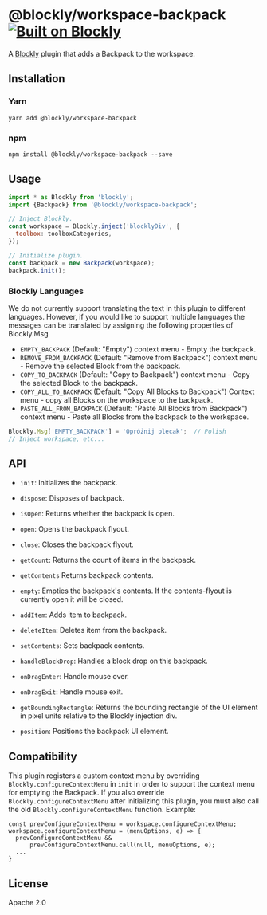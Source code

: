 # @blockly/workspace-backpack [![Built on Blockly](https://tinyurl.com/built-on-blockly)](https://github.com/google/blockly)

A [Blockly](https://www.npmjs.com/package/blockly) plugin that adds a Backpack to the workspace.

## Installation

### Yarn
```
yarn add @blockly/workspace-backpack
```

### npm
```
npm install @blockly/workspace-backpack --save
```

## Usage

```js
import * as Blockly from 'blockly';
import {Backpack} from '@blockly/workspace-backpack';

// Inject Blockly.
const workspace = Blockly.inject('blocklyDiv', {
  toolbox: toolboxCategories,
});

// Initialize plugin.
const backpack = new Backpack(workspace);
backpack.init();
```

### Blockly Languages
We do not currently support translating the text in this plugin to different
languages. However, if you would like to support multiple languages the messages
can be translated by assigning the following properties of Blockly.Msg
- `EMPTY_BACKPACK` (Default: "Empty") context menu - Empty the backpack.
- `REMOVE_FROM_BACKPACK` (Default: "Remove from Backpack") context menu - Remove
the selected Block from the backpack.
- `COPY_TO_BACKPACK` (Default: "Copy to Backpack") context menu - Copy the
selected Block to the backpack.
- `COPY_ALL_TO_BACKPACK` (Default: "Copy All Blocks to Backpack") Context menu -
copy all Blocks on the workspace to the backpack.
- `PASTE_ALL_FROM_BACKPACK` (Default: "Paste All Blocks from Backpack") context
menu - Paste all Blocks from the backpack to the workspace.

```javascript
Blockly.Msg['EMPTY_BACKPACK'] = 'Opróżnij plecak';  // Polish 
// Inject workspace, etc...
```

## API

- `init`: Initializes the backpack.
- `dispose`: Disposes of backpack.

- `isOpen`: Returns whether the backpack is open.
- `open`: Opens the backpack flyout.
- `close`: Closes the backpack flyout.

- `getCount`: Returns the count of items in the backpack.
- `getContents` Returns backpack contents.
- `empty`: Empties the backpack's contents. If the contents-flyout is currently
open it will be closed.
- `addItem`: Adds item to backpack.
- `deleteItem`: Deletes item from the backpack.
- `setContents`: Sets backpack contents.

- `handleBlockDrop`: Handles a block drop on this backpack.
- `onDragEnter`: Handle mouse over.
- `onDragExit`: Handle mouse exit.

- `getBoundingRectangle`: Returns the bounding rectangle of the UI element in
pixel units relative to the Blockly injection div.
- `position`: Positions the backpack UI element.

## Compatibility
This plugin registers a custom context menu by overriding
`Blockly.configureContextMenu` in `init` in order to support the context menu
for emptying the Backpack.
If you also override `Blockly.configureContextMenu` after initializing this
plugin, you must also call the old `Blockly.configureContextMenu` function.
Example:
```
const prevConfigureContextMenu = workspace.configureContextMenu;
workspace.configureContextMenu = (menuOptions, e) => {
  prevConfigureContextMenu &&
      prevConfigureContextMenu.call(null, menuOptions, e);
  ...
}      
```

## License
Apache 2.0

